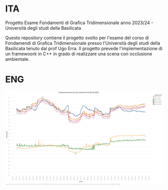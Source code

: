 # ITA
Progetto Esame Fondamenti di Grafica Tridimensionale anno 2023/24 - Università degli studi della Basilicata

Questo repository contiene il progetto svolto per l'esame del corso di Fondamendi di Grafica Tridimensionale presso l'Università degli studi della Basilicata tenuto dal prof Ugo Erra.
Il progetto prevede l'implementazione di un framewoork in C++ in grado di realizzare una scena con occlusione ambientale.

# ENG



![Screen render finale](https://github.com/manuelecapece/FrenchElectionDataAnalysis/blob/main/AnalisiVisuali/carburanteGiornoPerGiorno.jpg)


